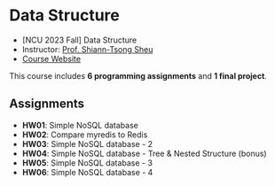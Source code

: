 # Data Structure

* [NCU 2023 Fall] Data Structure
* Instructor: [Prof. Shiann-Tsong Sheu](https://mwnl.ce.ncu.edu.tw/members/#professor)  
* [Course Website](https://ncueeclass.ncu.edu.tw/course/info/22091)

This course includes **6 programming assignments** and **1 final project**.  
## Assignments
- **HW01**: Simple NoSQL database
- **HW02**: Compare myredis to Redis
- **HW03**: Simple NoSQL database - 2
- **HW04**: Simple NoSQL database - Tree & Nested Structure (bonus)
- **HW05**: Simple NoSQL database - 3
- **HW06**: Simple NoSQL database - 4
